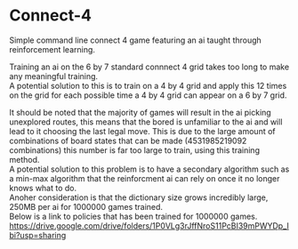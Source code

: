 # Connect-4
Simple command line connect 4 game featuring an ai taught through reinforcement learning.

Training an ai on the 6 by 7 standard connnect 4 grid takes too long to make any meaningful training.\
A potential solution to this is to train on a 4 by 4 grid and apply this 12 times on the grid for each possible time a 4 by 4 grid can appear on a 6 by 7 grid.

It should be noted that the majority of games will result in the ai picking unexplored routes, this means that the bored is unfamiliar to the ai and will lead to it choosing the last legal move. This is due to the large amount of combinations of board states that can be made (4531985219092 combinations) this number is far too large to train, using this training method.\
A potential solution to this problem is to have a secondary algorithm such as a min-max algorithm that the reinforcment ai can rely on once it no longer knows what to do.\
Anoher consideration is that the dictionary size grows incredibly large, 250MB per ai for 1000000 games trained.\
Below is a link to policies that has been trained for 1000000 games.\
https://drive.google.com/drive/folders/1P0VLg3rJffNroS11PcBI39mPWYDp_Ibi?usp=sharing

